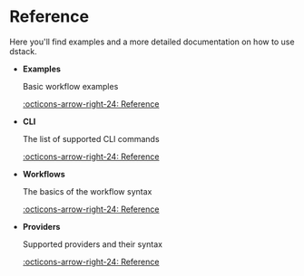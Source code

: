 # Reference

Here you'll find examples and a more detailed documentation on how to use dstack.

<div class="grid cards" markdown>

- **Examples** 

    Basic workflow examples

    [:octicons-arrow-right-24: Reference](examples/index.md)

- **CLI** 

    The list of supported CLI commands

    [:octicons-arrow-right-24: Reference](cli/index.md)

- **Workflows** 

    The basics of the workflow syntax

    [:octicons-arrow-right-24: Reference](workflows/index.md)

- **Providers** 

    Supported providers and their syntax

    [:octicons-arrow-right-24: Reference](providers/index.md)
</div>

